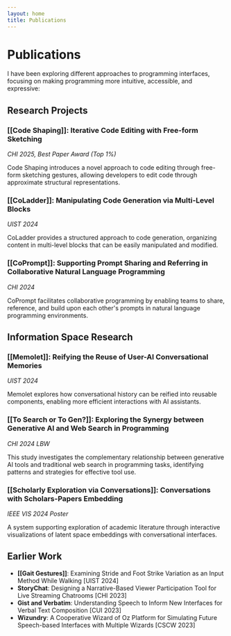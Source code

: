 ```yaml
---
layout: home
title: Publications
---
```


# Publications

I have been exploring different approaches to programming interfaces, focusing on making programming more intuitive, accessible, and expressive:

## Research Projects

### [[Code Shaping]]: Iterative Code Editing with Free-form Sketching
*CHI 2025, Best Paper Award (Top 1%)*

Code Shaping introduces a novel approach to code editing through free-form sketching gestures, allowing developers to edit code through approximate structural representations.

### [[CoLadder]]: Manipulating Code Generation via Multi-Level Blocks
*UIST 2024*

CoLadder provides a structured approach to code generation, organizing content in multi-level blocks that can be easily manipulated and modified.

### [[CoPrompt]]: Supporting Prompt Sharing and Referring in Collaborative Natural Language Programming
*CHI 2024*

CoPrompt facilitates collaborative programming by enabling teams to share, reference, and build upon each other's prompts in natural language programming environments.

## Information Space Research

### [[Memolet]]: Reifying the Reuse of User-AI Conversational Memories
*UIST 2024*

Memolet explores how conversational history can be reified into reusable components, enabling more efficient interactions with AI assistants.

### [[To Search or To Gen?]]: Exploring the Synergy between Generative AI and Web Search in Programming
*CHI 2024 LBW*

This study investigates the complementary relationship between generative AI tools and traditional web search in programming tasks, identifying patterns and strategies for effective tool use.

### [[Scholarly Exploration via Conversations]]: Conversations with Scholars-Papers Embedding
*IEEE VIS 2024 Poster*

A system supporting exploration of academic literature through interactive visualizations of latent space embeddings with conversational interfaces.

## Earlier Work
- **[[Gait Gestures]]**: Examining Stride and Foot Strike Variation as an Input Method While Walking [UIST 2024]
- **StoryChat**: Designing a Narrative-Based Viewer Participation Tool for Live Streaming Chatrooms [CHI 2023]
- **Gist and Verbatim**: Understanding Speech to Inform New Interfaces for Verbal Text Composition [CUI 2023]
- **Wizundry**: A Cooperative Wizard of Oz Platform for Simulating Future Speech-based Interfaces with Multiple Wizards [CSCW 2023]